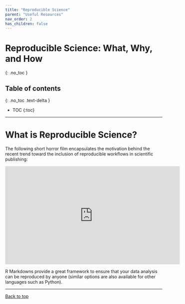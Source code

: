 ```yaml
---
title: "Reproducible Science"
parent: "Useful Resources"
nav_order: 2
has_children: false
---
```


# Reproducible Science: What, Why, and How
{: .no_toc }


## Table of contents
{: .no_toc .text-delta }

- TOC
{:toc}

---

# What is Reproducible Science?

The following short horror film encapsulates the motivation behind the recent trend toward the inclusion of reproducible workflows in scientific publishing:

<iframe width="560" height="315" src="https://www.youtube.com/embed/s3JldKoA0zw" title="YouTube video player" frameborder="0" allow="accelerometer; autoplay; clipboard-write; encrypted-media; gyroscope; picture-in-picture" allowfullscreen></iframe>

R Markdowns provide a great framework to ensure that your data analysis can be reproduced by anyone (similar options are also available for other languages such as Python).

---

[Back to top](#top)

